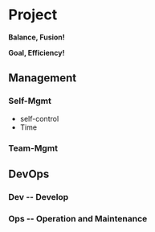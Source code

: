 # Project

**Balance, Fusion!**

**Goal, Efficiency!**


## Management

### Self-Mgmt

- self-control
- Time

### Team-Mgmt



## DevOps

### Dev -- Develop


### Ops -- Operation and Maintenance

